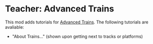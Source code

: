 # Teacher: Advanced Trains

This mod adds tutorials for [Advanced Trains](https://content.minetest.net/packages/orwell/advtrains/). The following tutorials are avaliable:

* "About Trains..." (shown upon getting next to tracks or platforms)
